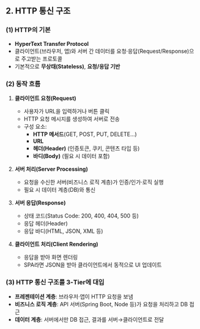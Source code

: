 ## 2. HTTP 통신 구조

### (1) HTTP의 기본
- **HyperText Transfer Protocol**  
- 클라이언트(브라우저, 앱)와 서버 간 데이터를 요청·응답(Request/Response)으로 주고받는 프로토콜  
- 기본적으로 **무상태(Stateless)**, **요청/응답 기반**

### (2) 동작 흐름

1. **클라이언트 요청(Request)**  
   - 사용자가 URL을 입력하거나 버튼 클릭  
   - HTTP 요청 메시지를 생성하여 서버로 전송  
   - 구성 요소:
     - **HTTP 메서드**(GET, POST, PUT, DELETE…)  
     - **URL**  
     - **헤더(Header)** (인증토큰, 쿠키, 콘텐츠 타입 등)  
     - **바디(Body)** (필요 시 데이터 포함)

2. **서버 처리(Server Processing)**  
   - 요청을 수신한 서버(비즈니스 로직 계층)가 인증/인가·로직 실행  
   - 필요 시 데이터 계층(DB)와 통신  

3. **서버 응답(Response)**  
   - 상태 코드(Status Code: 200, 400, 404, 500 등)  
   - 응답 헤더(Header)  
   - 응답 바디(HTML, JSON, XML 등)

4. **클라이언트 처리(Client Rendering)**  
   - 응답을 받아 화면 렌더링  
   - SPA라면 JSON을 받아 클라이언트에서 동적으로 UI 업데이트  

### (3) HTTP 통신 구조를 3-Tier에 대입
- **프레젠테이션 계층**: 브라우저·앱이 HTTP 요청을 보냄  
- **비즈니스 로직 계층**: API 서버(Spring Boot, Node 등)가 요청을 처리하고 DB 접근  
- **데이터 계층**: 서버에서만 DB 접근, 결과를 서버→클라이언트로 전달  
